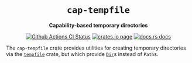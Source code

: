 <div align="center">
  <h1><code>cap-tempfile</code></h1>

  <p>
    <strong>Capability-based temporary directories</strong>
  </p>

  <p>
    <a href="https://github.com/bytecodealliance/cap-std/actions?query=workflow%3ACI"><img src="https://github.com/bytecodealliance/cap-std/workflows/CI/badge.svg" alt="Github Actions CI Status" /></a>
    <a href="https://crates.io/crates/cap-tempfile"><img src="https://img.shields.io/crates/v/cap-tempfile.svg" alt="crates.io page" /></a>
    <a href="https://docs.rs/cap-tempfile"><img src="https://docs.rs/cap-tempfile/badge.svg" alt="docs.rs docs" /></a>
  </p>
</div>

The `cap-tempfile` crate provides utilities for creating temporary directories
via the [`tempfile`] crate, but which provide [`Dir`]s instead of `Path`s.

[`tempfile`]: https://crates.io/crates/tempfile
[`Dir`]: https://docs.rs/cap-std/latest/cap_std/fs/struct.Dir.html
